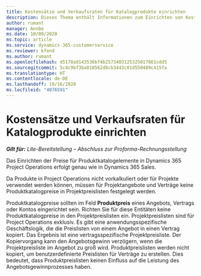 ```yaml
---
title: Kostensätze und Verkaufsraten für Katalogprodukte einrichten
description: Dieses Thema enthält Informationen zum Einrichten von Kostensätzen und Verkaufsraten für Artikel in einem Produktkatalog.
author: rumant
manager: Annbe
ms.date: 10/09/2020
ms.topic: article
ms.service: dynamics-365-customerservice
ms.reviewer: kfend
ms.author: rumant
ms.openlocfilehash: d5178a9143536bf4b2573403125325017861cdd5
ms.sourcegitcommit: 5c4c9bf3ba018562d6cb3443c01d550489c415fa
ms.translationtype: HT
ms.contentlocale: de-DE
ms.lasthandoff: 10/16/2020
ms.locfileid: "4076591"
---
```

# <a name="set-up-cost-and-sales-rates-for-catalog-products"></a>Kostensätze und Verkaufsraten für Katalogprodukte einrichten

_**Gilt für:** Lite-Bereitstellung – Abschluss zur Proforma-Rechnungsstellung_


Das Einrichten der Preise für Produktkatalogelemente in Dynamics 365 Project Operations erfolgt genau wie in Dynamics 365 Sales.

Da Produkte in Project Operations nicht vorkalkuliert oder für Projekte verwendet werden können, müssen für Projektangebote und Verträge keine Produktkatalogpreise in Projektpreislisten festgelegt werden.

Produktkatalogpreise sollten im Feld **Produktpreis** eines Angebots, Vertrags oder Kontos eingerichtet sein. Richten Sie für diese Entitäten keine Produktkatalogpreise in den Projektpreislisten ein. Projektpreislisten sind für Project Operations exklusiv. Es gibt eine anwendungsspezifische Geschäftslogik, die die Preislisten von einem Angebot in einen Vertrag kopiert. Das Ergebnis ist eine vertragsspezifische Projektpreisliste. Der Kopiervorgang kann den Angebotsgewinn verzögern, wenn die Projektpreisliste im Angebot zu groß wird. Produktpreislisten werden nicht kopiert, um benutzerdefinierte Preislisten für Verträge zu erstellen. Dies bedeutet, dass Produktpreislisten keinen Einfluss auf die Leistung des Angebotsgewinnprozesses haben.
